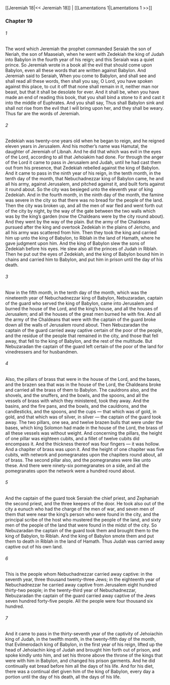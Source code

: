 [[Jeremiah 18|<< Jeremiah 18]]  |  [[Lamentations 1|Lamentations 1 >>]]

### Chapter 19
###### 1
The word which Jeremiah the prophet commanded Seraiah the son of Neriah, the son of Maaseiah, when he went with Zedekiah the king of Judah into Babylon in the fourth year of his reign; and this Seraiah was a quiet prince. So Jeremiah wrote in a book all the evil that should come upon Babylon, even all these words that are written against Babylon. And Jeremiah said to Seraiah, When you come to Babylon, and shall see and shall read all these words, then shall you say, O Lord, you have spoken against this place, to cut it off that none shall remain in it, neither man nor beast, but that it shall be desolate for ever. And it shall be, when you have made an end of reading this book, that you shall bind a stone to it and cast it into the middle of Euphrates. And you shall say, Thus shall Babylon sink and shall not rise from the evil that I will bring upon her, and they shall be weary. Thus far are the words of Jeremiah.

###### 2
Zedekiah was twenty-one years old when he began to reign, and he reigned eleven years in Jerusalem. And his mother’s name was Hamutal, the daughter of Jeremiah of Libnah. And he did that which was evil in the eyes of the Lord, according to all that Jehoiakim had done. For through the anger of the Lord it came to pass in Jerusalem and Judah, until he had cast them out from his presence, that Zedekiah rebelled against the king of Babylon. And it came to pass in the ninth year of his reign, in the tenth month, in the tenth day of the month, that Nebuchadnezzar king of Babylon came, he and all his army, against Jerusalem, and pitched against it, and built forts against it round about. So the city was besieged unto the eleventh year of king Zedekiah. And in the fourth month, in the ninth day of the month, the famine was severe in the city so that there was no bread for the people of the land. Then the city was broken up, and all the men of war fled and went forth out of the city by night, by the way of the gate between the two walls which was by the king’s garden (now the Chaldeans were by the city round about). And they went by the way of the plain. But the army of the Chaldeans pursued after the king and overtook Zedekiah in the plains of Jericho, and all his army was scattered from him. Then they took the king and carried him up unto the king of Babylon, to Riblah in the land of Hamath, where he gave judgment upon him. And the king of Babylon slew the sons of Zedekiah before his eyes. He slew also all the princes of Judah in Riblah. Then he put out the eyes of Zedekiah, and the king of Babylon bound him in chains and carried him to Babylon, and put him in prison until the day of his death.

###### 3
Now in the fifth month, in the tenth day of the month, which was the nineteenth year of Nebuchadnezzar king of Babylon, Nebuzaradan, captain of the guard who served the king of Babylon, came into Jerusalem and burned the house of the Lord, and the king’s house, and all the houses of Jerusalem; and all the houses of the great men burned he with fire. And all the army of the Chaldeans that were with the captain of the guard broke down all the walls of Jerusalem round about. Then Nebuzaradan the captain of the guard carried away captive certain of the poor of the people, and the residue of the people that remained in the city, and those that fell away, that fell to the king of Babylon, and the rest of the multitude. But Nebuzaradan the captain of the guard left certain of the poor of the land for vinedressers and for husbandmen.

###### 4
Also, the pillars of brass that were in the house of the Lord, and the bases, and the brazen sea that was in the house of the Lord, the Chaldeans broke and carried all the brass of them to Babylon. The cauldrons also, and the shovels, and the snuffers, and the bowls, and the spoons, and all the vessels of brass with which they ministered, took they away. And the basins, and the fire pans, and the bowls, and the cauldrons, and the candlesticks, and the spoons, and the cups — that which was of gold, in gold, and that which was of silver, in silver — the captain of the guard took away. The two pillars, one sea, and twelve brazen bulls that were under the bases, which king Solomon had made in the house of the Lord, the brass of all these vessels was without weight. And concerning the pillars, the height of one pillar was eighteen cubits, and a fillet of twelve cubits did encompass it. And the thickness thereof was four fingers — it was hollow. And a chapiter of brass was upon it. And the height of one chapiter was five cubits, with network and pomegranates upon the chapiters round about, all of brass. The second pillar also, and the pomegranates were like unto these. And there were ninety-six pomegranates on a side, and all the pomegranates upon the network were a hundred round about.

###### 5
And the captain of the guard took Seraiah the chief priest, and Zephaniah the second priest, and the three keepers of the door. He took also out of the city a eunuch who had the charge of the men of war, and seven men of them that were near the king’s person who were found in the city, and the principal scribe of the host who mustered the people of the land, and sixty men of the people of the land that were found in the midst of the city. So Nebuzaradan the captain of the guard took them and brought them to the king of Babylon, to Riblah. And the king of Babylon smote them and put them to death in Riblah in the land of Hamath. Thus Judah was carried away captive out of his own land.

###### 6
This is the people whom Nebuchadnezzar carried away captive: in the seventh year, three thousand twenty-three Jews; in the eighteenth year of Nebuchadnezzar he carried away captive from Jerusalem eight hundred thirty-two people; in the twenty-third year of Nebuchadnezzar, Nebuzaradan the captain of the guard carried away captive of the Jews seven hundred forty-five people. All the people were four thousand six hundred.

###### 7
And it came to pass in the thirty-seventh year of the captivity of Jehoiachin king of Judah, in the twelfth month, in the twenty-fifth day of the month, that Evilmerodach king of Babylon, in the first year of his reign, lifted up the head of Jehoiachin king of Judah and brought him forth out of prison, and spoke kindly unto him, and set his throne above the throne of the kings that were with him in Babylon, and changed his prison garments. And he did continually eat bread before him all the days of his life. And for his diet, there was a continual diet given him of the king of Babylon, every day a portion until the day of his death, all the days of his life.